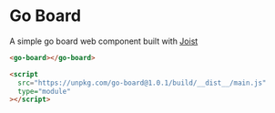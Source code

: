 # Go Board

A simple go board web component built with [Joist](https://github.com/joist-framework/joist)

```html
<go-board></go-board>

<script
  src="https://unpkg.com/go-board@1.0.1/build/__dist__/main.js"
  type="module"
></script>
```
